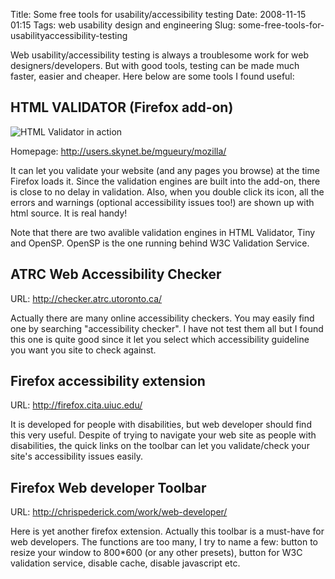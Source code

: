 Title: Some free tools for usability/accessibility testing
Date: 2008-11-15 01:15
Tags: web usability design and engineering
Slug: some-free-tools-for-usabilityaccessibility-testing

Web usability/accessibility testing is always a troublesome work for web
designers/developers. But with good tools, testing can be made much
faster, easier and cheaper. Here below are some tools I found useful:

HTML VALIDATOR (Firefox add-on)
-------------------------------

![HTML Validator in action][]

Homepage: <http://users.skynet.be/mgueury/mozilla/>

It can let you validate your website (and any pages you browse) at the
time Firefox loads it. Since the validation engines are built into the
add-on, there is close to no delay in validation. Also, when you double
click its icon, all the errors and warnings (optional accessibility
issues too!) are shown up with html source. It is real handy!

Note that there are two avalible validation engines in HTML Validator,
Tiny and OpenSP. OpenSP is the one running behind W3C Validation
Service.

ATRC Web Accessibility Checker
------------------------------

URL: <http://checker.atrc.utoronto.ca/>

Actually there are many online accessibility checkers. You may easily
find one by searching "accessibility checker". I have not test them all
but I found this one is quite good since it let you select which
accessibility guideline you want you site to check against.

Firefox accessibility extension
-------------------------------

URL: <http://firefox.cita.uiuc.edu/>

It is developed for people with disabilities, but web developer should
find this very useful. Despite of trying to navigate your web site as
people with disabilities, the quick links on the toolbar can let you
validate/check your site's accessibility issues easily.

Firefox Web developer Toolbar
-----------------------------

URL: <http://chrispederick.com/work/web-developer/>

Here is yet another firefox extension. Actually this toolbar is a
must-have for web developers. The functions are too many, I try to name
a few: button to resize your window to 800\*600 (or any other presets),
button for W3C validation service, disable cache, disable javascript
etc.

  [HTML Validator in action]: http://blog.onthewings.net/wp-content/uploads/2008/11/tidy80_preview.png